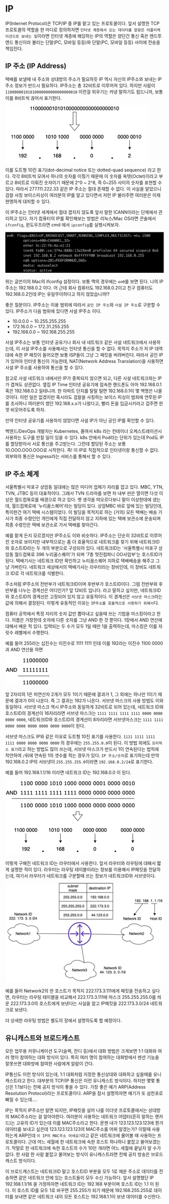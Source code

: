 # IP

IP(Internet Protocol)은 TCP/IP 중 IP를 맡고 있는 프로토콜이다. 앞서 설명한 TCP 프로토콜의 역할을 한 마디로 정의하자면 `인터넷 계층에서 오는 데이터를 알맞은 어플리케이션으로 보내는 일`이라면 인터넷 계층에 해당하는 IP의 역할은 양단간 통신 혹은 엔드투엔드 통신이라 불리는 단말(PC, 모바일 등등)와 단말(PC, 모바일 등등) 사이에 전송을 책임진다.

## IP 주소 (IP Address)

택배를 보낼때 내 주소와 상대방의 주소가 필요하듯 IP 역시 자신의 IP주소와 보내는 IP 주소 정보가 반드시 필요하다. IP주소는 총 32비트로 이루어져 있다. 하지만 사람이 `11000000101010000000000000000010` 이런걸 외우기는 커녕 말하기도 힘드니까, 보통 이를 8비트씩 끊어서 표기한다.

![도트형 10진표기](./img/ip_address.png)

이를 도트형 10진 표기(dot-decimal notice 또는 dotted-quad sequence) 라고 한다. 각각 8비트씩 모여서 하나의 숫자를 이뤘기 때문에 이 숫자를 옥텟(Octet)이라고 부르고 8비트로 이뤄진 숫자이기 때문에 2^0 ~ 2^8, 즉 0~255 사이의 숫자를 표현할 수 있다. 따라서 277.111.222.33 같은 IP 주소는 절대 존재할 수 없다. 이 사실을 알았으니 검찰 사칭 보이스피싱이 여러분의 IP를 알고 있다면서 저런 IP 불러주면 여러분은 이제 현명하게 대처할 수 있다.

이 IP주소는 인터넷 세계에서 절대 겹치지 않도록 앞서 말한 ICANN이라는 단체에서 관리하고 있다. 자기 컴퓨터의 IP를 확인해보는 방법은 리눅스/Mac OS라면 콘솔에서 `ifconfig`, 윈도우즈라면 cmd 에서 `ipconfig`를 실행시켜보자.

![ifconfig 실행 예](./img/example_ipconfig.png)

위는 글쓴이의 Mac의 ifconfig 설정이다. 보통 맥의 경우에는 `en0`를 보면 된다. 나의 IP주소는 192.168.0.2 이다. 어 근데 회사 컴퓨터도 192.168.0.2이고 친구 컴퓨터도 192.168.0.2인데 IP는 유일무이하다고 하지 않았습니까!?

좋은 질문이다. IP주소는 이용 범위에 따라서 `공인 IP 주소`와 `사설 IP 주소`로 구분할 수 있다. IP주소가 다음 범위에 있다면 사설 IP주소 이다.

- 10.0.0.0 ~ 10.255.255.255
- 172.16.0.0 ~ 172.31.255.255
- 192.168.0.0 ~ 192.168.255.255

사설 IP주소는 보통 인터넷 공유기나 회사 내 네트워크 같은 사설 네트워크에서 사용하는데, 이 사설 IP주소를 사용해서는 인터넷 통신을 할 수 없다. 목적지 주소가 저 IP 대역대에 속한 IP 패킷이 들어오면 보통 ISP들이 그냥 그 패킷을 버려버린다. 따라서 공인 IP가 있어야 인터넷 통신이 가능한데, NAT(Network Address Translation)을 사용하면 사설 IP 주소를 사용하여 통신을 할 수 있다.

참고로 사설 네트워크 내에서만 IP가 중복되지 않으면 되고, 다른 사설 네트워크와는 IP가 겹쳐도 상관없다. 옆집 IP Time 인터넷 공유기에 접속한 핸드폰도 아마 192.168.0.1 혹은 192.168.0.2 일테니까. 한 아파트 단지를 탈탈 털면 192.168.0.1이 몇 백명은 나올 것이다. 이런 일은 없겠지만 혹시라도 검찰을 사칭하는 보이스 피싱이 범죄에 연루된 IP를 조사하니 여러분이 썼던 192.168.x.x가 나왔다고, 빨리 돈을 입금시키라고 겁주면 한껏 비웃어주도록 하자.

만약 인터넷 공유기를 사용하지 않았다면 사설 IP가 아닌 공인 IP를 확인할 수 있다.

  백엔드/DevOps 개발자는 Kubernetes, 줄여서 k8s 라는 컨테이너 오케스트레이션시 사용하는 도구를 만질 일이 있을 수 있다. k8s 안에서 Pod라는 단위가 있는데 Pod도 IP를 할당받아서 서로 통신을 주고받는다. 그런데 할당된 주소는 보통 10.OOO.OOO.OOO로 시작한다. 즉! 이 IP로 직접적으로 인터넷이랑 통신할 수 없다. 외부와의 통신은 Ingress라는 서비스를 통해서 할 수 있다. 

## IP 주소 체계

서울특별시 마포구 상암동 일대에는 많은 미디어 업체가 자리를 잡고 있다. MBC, YTN, TVN, JTBC 등이 대표적이다. 그래서 TVN 드라마를 보면 차 내부 씬은 열이면 다섯 이상은 월드컵북로를 배경으로 하고 있다. 옛 생각을 떠오르다보니 말이 이상한데에 샜는데, 월드컵북로에 '누리꿈스퀘어'라는 빌딩이 있다. 상암MBC 바로 앞에 있는 빌딩인데, 특이한건 여기 택배 시스템이었다. 이 빌딩을 목적지로 하는 (거의) 모든 택배는 배송 기사가 최종 수령인인 개인에게 직접 전달하지 않고 지하에 있는 택배 보관소에 운송되며 최종 수령인은 택배 보관소로 가서 택배를 찾아간다.

예를 맡게 든지 모르겠지만 IP주소도 이와 비슷하다. IP주소는 단순히 32비트로 이루어진 숫자로 보이지만 내부적으로는 좀 더 효율적으로 네트워크를 찾기 위해 네트워크ID와 호스트ID라는 두 개의 부분으로 구성되어 있다. 네트워크ID는 '서울특별시 마포구 상암동 월드컵북로 396 누리꿈스퀘어'가 되며 '7층 멋진컴파니 OO사업부'는 호스트ID가 된다. 택배기사는 네트워크 ID만 확인하고 누리꿈스퀘어 지하로 택배배송을 해주고 그냥 가버린다. 네트워크 세상에서의 택배기사는 라우터라는 장비인데, 이 장비도 네트워크 ID로 각 네트워크를 식별한다.

주소처럼 IP주소의 전반부가 네트워크ID이며 후반부가 호스트ID이다. 그럼 전반부와 후반부를 나누는 경계선은 어디인가? 앞 12비트 입니다. 라고 말하고 싶지만, 네트워크ID와 호스트ID의 경계선은 고정되어 있지 않고 유동적이다. 이 경계선은 `서브넷 마스크`라는 값에 의해서 결정된다. 이렇게 유동적인 이유는 `IP주소를 효율적으로 사용하기 위해서`다.

컴퓨터 공학에서 특정 자리의 숫자 값만 뽑아내고 싶을때 쓰는 기법을 마스킹이라고 한다. 이름은 거창한데 숫자에 다른 숫자를 그냥 AND 한 것 뿐이다. 1장에서 AND 연산에 대해서 배운 적 있다. 입력되는 두 수가 모두 1일 때만 1을 출력하는데, 마스킹은 이를 자릿수 레벨에서 수행한다.

예를 들어 255라는 십진수는 이진수로 1111 1111 인데 이를 192라는 이진수 1100 0000과 AND 연산을 하면

![](./img/subnetmask1.jpg)

앞 2자리의 1은 피연산자 2개가 모두 1이기 때문에 결과가 1, 그 외에는 하나만 1이기 때문에 결과가 0이 나온다. 즉 그 결과는 192가 나온다. 서브넷 마스크의 사용 방법도 이와 동일하다. 서브넷 마스크 역시 IP주소와 동일하게 32비트로 되어 있는데, 네트워크 ID와 호스트ID의 경계선이 16자리라면 서브넷 마스크는 `1111 1111 1111 1111 0000 0000 0000 0000`, 네트워크ID와 호스트ID의 경계선이 8자리라면 서브넷마스크는 `1111 1111 0000 0000 0000 0000 0000 0000`이 된다.

서브넷 마스크도 IP와 같은 이유로 도트형 10진 표기를 사용한다. `1111 1111 1111 1111 0000 0000 0000 0000` 의 경우에는 `255.255.0.0`이 된다. 이 방법 외에도 `프리픽스 표기`라고 하는 방법도 많이 쓰는데, 서브넷 마스크가 반드시 1이 연속된다는 법칙에 착안하여 `/`뒤에 연속된 1의 갯수를 적는 경우가 있다. `IP 주소/숫자`로 표기하는데 만약 192.168.0.2 IP의 서브넷이 `255.255.255.0`이라면 `192.168.0.2/24`로 표기한다.

예를 들어 192.168.1.1/16 이라면 네트워크 ID는 192.168.0.0 이 된다.

![](./img/subnetmask2.jpg)

이렇게 구해진 네트워크 ID는 라우터에서 사용한다. 앞서 라우터와 라우팅에 대해서 짧게 설명한 적이 있다. 라우터는 라우팅 테이블이라는 정보를 이용해서 IP패킷을 전달하는데, 여기서 라우터가 네트워크를 구분할때 쓰는 정보가 네트워크ID와 서브넷이다.

![](./img/networkid.jpg)

예를 들어 Network2의 한 호스트가 목적지 222.173.3.111에게 패킷을 전송하고 싶다면, 라우터는 라우팅 테이블을 비교해서 222.173.3.111에 마스크 255.255.255.0를 씌운 222.173.3.0의 호스트에게 보낸다는 사실을 알고 IP패킷을 222.173.3.0/24 네트워크로 보낸다.

더 상세한 라우팅 방법은 별도의 장에서 설명하도록 할 예정이다.

## 유니캐스트와 브로드캐스트

모든 업무용 커뮤니케이션 도구(슬랙, 잔디 등)에서 대화 방법은 크게보면 1:1 대화와 여러 명이 참여하는 대화 방식이 있다. 특히 여러 명이 참여하는 대화방에서 멘션 기능을 잘못쓰면 대화방에 참여한 사람에게 알람이 간다. 

IP통신도 이런 방식이 있는데, 1:1 대화처럼 지정한 통신상대와 대화하고 싶을때를 유니캐스트라고 한다. 대부분의 TCP/IP 통신은 이런 유니캐스트 방식이다. 하지만 몇몇 통신은 1:1보다는 전체 공지 방식이 좋을 수 있다. 가장 좋은 예가 ARP(Address Resolution Protocol)라는 프로토콜이다. ARP을 잠시 설명하자면 얘기가 또 삼천포로 빠질 수 있는데.... 

IP는 목적지 IP주소만 알면 되지만, IP패킷을 실어 나를 이더넷 프로토콜에서는 상대방의 MAC주소라는 걸 알아야한다. 여러분이 사용하는 네트워크 어댑터(흔히 말하는 랜카드)는 고유의 ID가 있는데 이를 MAC주소라고 한다. 문젠 내가 123.123.123.123에 뭔가 데이터를 보내고 싶은데 123.123.123.123의 MAC주소를 어찌 알겠는가? 이럴때 사용하는게 ARP인데 `이 IP의 MAC주소 아세요?`라고 같은 네트워크에 물어볼 때 사용하는 프로토콜이다. 근데 어느 세월에 한 네트워크에 속한 호스트 하나하나 붙잡고 물어보겠는가. 막말로 한 네트워크에 속한 호스트의 수가 10만 개라면 어느 세월에 끝날지 알 수가 없다. 한 사람 한 사람 붙잡고 물어보는 방식이 유니캐스트라면 전체 공지 방송은 브로드캐스트 방식이다.

이 브로드캐스트는 네트워크ID 말고 호스트ID 부분을 모두 1로 채운 주소로 데이터를 전송하면 같은 네트워크 안에 있는 호스트들이 모두 수신 가능하다. 앞서 설명했단 IP 192.168.1.1/16 을 가정하자면 네트워크 ID는 192.168 부분이며 호스트 ID는 1.1 이 된다. 이 호스트 ID를 모두 1로 바꾸면 255.255가 되기 때문에 192.168.255.255로 데이터를 보내면 같은 네트워크 내의 모든 호스트는 192.168.1.1이 보낸 데이터를 수신한다.